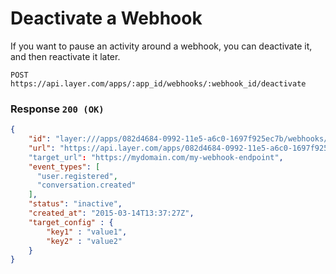 # Deactivate a Webhook

If you want to pause an activity around a webhook, you can deactivate it, and then reactivate it later.

```request
POST https://api.layer.com/apps/:app_id/webhooks/:webhook_id/deactivate
```

### Response `200 (OK)`

```json
{
    "id": "layer:///apps/082d4684-0992-11e5-a6c0-1697f925ec7b/webhooks/f5ef2b54-0991-11e5-a6c0-1697f925ec7b",
	"url": "https://api.layer.com/apps/082d4684-0992-11e5-a6c0-1697f925ec7b/webhooks/f5ef2b54-0991-11e5-a6c0-1697f925ec7b"
    "target_url": "https://mydomain.com/my-webhook-endpoint",
    "event_types": [
      "user.registered",
      "conversation.created"
    ],
    "status": "inactive",
    "created_at": "2015-03-14T13:37:27Z",
	"target_config" : {
		"key1" : "value1",
		"key2" : "value2"
	}
}
```

